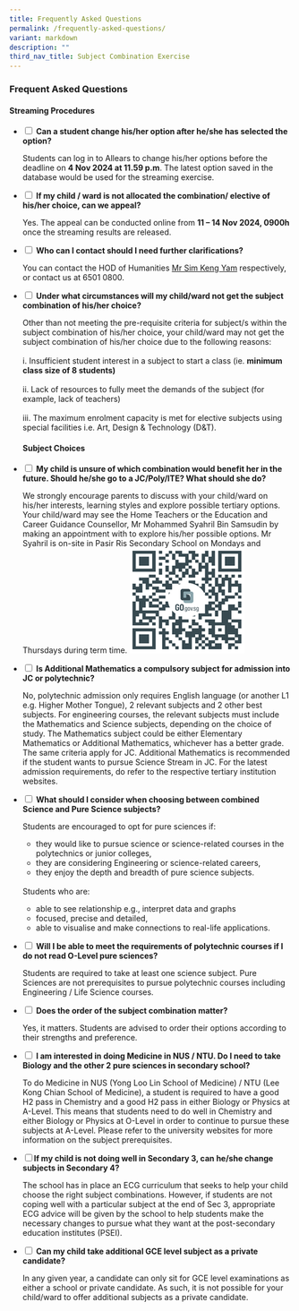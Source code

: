 ```yaml
---
title: Frequently Asked Questions
permalink: /frequently-asked-questions/
variant: markdown
description: ""
third_nav_title: Subject Combination Exercise
---
```

### Frequent Asked Questions

<h4>Streaming Procedures</h4>	

<ul class="jekyllcodex_accordion">

<li><input type="checkbox" id="accordion1">  
<label for="accordion1"><b>Can a student change his/her option after he/she has selected the option?</b></label><div>
<p>Students can log in to Allears to change his/her options before the deadline on <b>4 Nov 2024 at 11.59 p.m</b>. The latest option saved in the database would be used for the streaming exercise.</p></div></li>
	
<li><input type="checkbox" id="accordion2">  
<label for="accordion2"><b>If my child / ward is not allocated the combination/ elective of his/her choice, can we appeal?</b></label><div><p>Yes. The appeal can be conducted online from <b>11 – 14 Nov 2024, 0900h</b> once the streaming results are released.
	</p></div></li>
	
<li><input type="checkbox" id="accordion3">  
	<label for="accordion3"><b>Who can I contact should I need further clarifications?</b></label><div><p>You can contact the HOD of Humanities <a href="mailto:sim_keng_yang@moe.edu.sg">Mr Sim Keng Yam</a>  respectively, or contact us at 6501 0800.</p></div></li>

<li><input type="checkbox" id="accordion4">  
<label for="accordion4"><b>Under what circumstances will my child/ward not get the subject combination of his/her choice?</b></label><div><p>Other than not meeting the pre-requisite criteria for subject/s within the subject combination of his/her choice, your child/ward may not get the subject combination of his/her choice due to the following reasons:<br><br>i. Insufficient student interest in a subject to start a class (ie. <b>minimum class size of 8 students)</b><br><br>ii. Lack of resources to fully meet the demands of the subject (for example, lack of teachers)<br><br>iii. The maximum enrolment capacity is met for elective subjects using special facilities i.e. Art, Design &amp; Technology (D&amp;T).
</p></div></li>	
	
<h4>Subject Choices</h4>	

<li><input type="checkbox" id="accordion5">
<label for="accordion5"><b>My child is unsure of which combination would benefit her in the future. Should he/she go to a JC/Poly/ITE? What should she do?</b></label><div><p>We strongly encourage parents to discuss with your child/ward on his/her interests, learning styles and explore possible tertiary options. Your child/ward may see the Home Teachers or the Education and Career Guidance Counsellor, Mr Mohammed Syahril Bin Samsudin by making an appointment with to explore his/her possible options. Mr Syahril is on-site in Pasir Ris Secondary School on Mondays and Thursdays during term time.

<img src="/images/ECG_2024_1.png">
	
<br>
</p></div></li>	

<li><input type="checkbox" id="accordion6">
<label for="accordion6"><b>Is Additional Mathematics a compulsory subject for admission into JC or polytechnic?</b></label>
<div><p>No, polytechnic admission only requires English language (or another L1 e.g. Higher Mother Tongue), 2 relevant subjects and 2 other best subjects. For engineering courses, the relevant subjects must include the Mathematics and Science subjects, depending on the choice of study. The Mathematics subject could be either Elementary Mathematics or Additional Mathematics, whichever has a better grade. The same criteria apply for JC. Additional Mathematics is recommended if the student wants to pursue Science Stream in JC. For the latest admission requirements, do refer to the respective tertiary institution websites.</p></div></li>

<li><input type="checkbox" id="accordion7">
<label for="accordion7"><b>What should I consider when choosing between combined Science and Pure Science subjects?</b></label>
<div><p>Students are encouraged to opt for pure sciences if: <br></p><ul><li>they would like to pursue science or science-related courses in the polytechnics or junior colleges,</li><li>they are considering Engineering or science-related careers,</li><li>they enjoy the depth and breadth of pure science subjects.</li></ul><br>Students who are:<br><ul><li>able to see relationship e.g., interpret data and graphs</li><li>focused, precise and detailed,</li><li>able to visualise and make connections to real-life applications.</li></ul><p></p></div></li><p></p>

<li><input type="checkbox" id="accordion8">
<label for="accordion8"><b>Will I be able to meet the requirements of polytechnic courses if I do not read O-Level pure sciences?</b></label><div><p>Students are required to take at least one science subject. Pure Sciences are not prerequisites to pursue polytechnic courses including Engineering / Life Science courses.</p></div></li>

<li><input type="checkbox" id="accordion9">
	<label for="accordion9"><b>Does the order of the subject combination matter?</b></label><div><p>Yes, it matters. Students are advised to order their options according to their strengths and preference.</p></div></li>

<li><input type="checkbox" id="accordion10">
<label for="accordion10"><b>I am interested in doing Medicine in NUS / NTU. Do I need to take Biology and the other 2 pure sciences in secondary school?</b></label><div><p>To do Medicine in NUS (Yong Loo Lin School of Medicine) / NTU (Lee Kong Chian School of Medicine), a student is required to have a good H2 pass in Chemistry and a good H2 pass in either Biology or Physics at A-Level. This means that students need to do well in Chemistry and either Biology or Physics at O-Level in order to continue to pursue these subjects at A-Level. Please refer to the university websites for more information on the subject prerequisites.</p></div></li>

<li><input type="checkbox" id="accordion11"><label for="accordion11"><b>If my child is not doing well in Secondary 3, can he/she change subjects in Secondary 4?</b></label><div><p>The school has in place an ECG curriculum that seeks to help your child choose the right subject combinations. However, if students are not coping well with a particular subject at the end of Sec 3, appropriate ECG advice will be given by the school to help students make the necessary changes to pursue what they want at the post-secondary education institutes (PSEI).</p></div></li>

<li><input type="checkbox" id="accordion12">
<label for="accordion12"><b>Can my child take additional GCE level subject as a private candidate?</b></label><div><p>In any given year, a candidate can only sit for GCE level examinations as either a school or private candidate. As such, it is not possible for your child/ward to offer additional subjects as a private candidate.</p></div></li>
	
</ul>